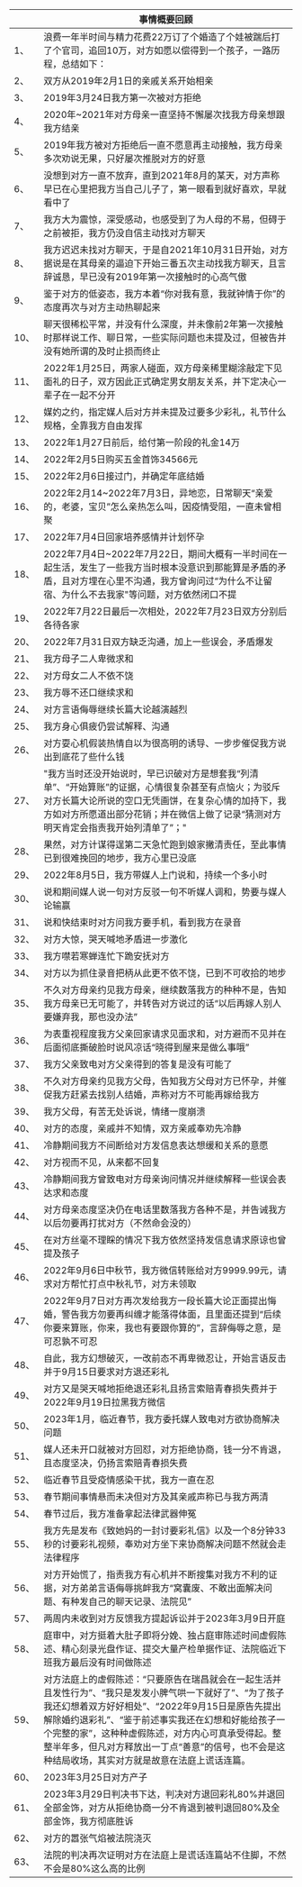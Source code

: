 |     | 事情概要回顾|
|-----|-------|
|1、|浪费一年半时间与精力花费22万订了个婚造了个娃被踹后打了个官司，追回10万，对方如愿以偿得到一个孩子，一路历程，总结如下：|
|2、|双方从2019年2月1日的亲戚关系开始相亲|
|3、|2019年3月24日我方第一次被对方拒绝|
|4、|2020年~2021年对方母亲一直坚持不懈屡次找我方母亲想跟我方结亲|
|5、|2019年我方被对方拒绝后一直不愿意再主动接触，我方母亲多次劝说无果，只好屡次推脱对方的好意|
|6、|没想到对方一直不放弃，直到2021年8月的某天，对方声称早已在心里把我方当自己儿子了，第一眼看到就好喜欢，早就看中了|
|7、|我方大为震惊，深受感动，也感受到了为人母的不易，但碍于之前被拒，我方仍没自信主动找对方聊天|
|8、|我方迟迟未找对方聊天，于是自2021年10月31日开始，对方据说是在其母亲的逼迫下开始三番五次主动找我方聊天，且言辞诚恳，早已没有2019年第一次接触时的心高气傲|
|9、|鉴于对方的低姿态，我方本着“你对我有意，我就钟情于你”的态度再次与对方主动热聊起来|
|10、|聊天很稀松平常，并没有什么深度，并未像前2年第一次接触时那样说工作、聊日常，一些实际问题也未提及过，但被告并没有她所谓的及时止损而终止|
|11、|2022年1月25日，两家人碰面，双方母亲稀里糊涂敲定下见面礼的日子，双方因此正式确定男女朋友关系，并下定决心一辈子在一起不分开|
|12、|媒妁之约，指定媒人后对方并未提及过要多少彩礼，礼节什么规格，全靠我方自由发挥|
|13、|2022年1月27日前后，给付第一阶段的礼金14万|
|14、|2022年2月5日购买五金首饰34566元|
|15、|2022年2月6日接过门，并确定年底结婚|
|16、|2022年2月14~2022年7月3日，异地恋，日常聊天“亲爱的，老婆，宝贝”怎么亲热怎么叫，因疫情受阻，一直未曾相聚|
|17、|2022年7月4日回家培养感情并计划怀孕|
|18、|2022年7月4日~2022年7月22日，期间大概有一半时间在一起生活，发生了一些我方当时根本没意识到那能算是矛盾的矛盾，且对方埋在心里不沟通，我方曾询问过“为什么不让留宿、为什么不去我家"等问题，对方依然闭口不提|
|19、|2022年7月22日最后一次相处，2022年7月23日双方分别后各待各家|
|20、|2022年7月31日双方缺乏沟通，加上一些误会，矛盾爆发|
|21、|我方母子二人卑微求和|
|22、|对方母女二人不依不饶|
|23、|我方辱不还口继续求和|
|24、|对方言语侮辱继续长篇大论越演越烈|
|25、|我方身心俱疲仍尝试解释、沟通|
|26、|对方耍心机假装热情自以为很高明的诱导、一步步催促我方说出到底花了些什么钱|
|27、|"我方当时还没开始说时，早已识破对方是想套我“列清单”、“开始算账”的证据，心情很复杂甚至有点恼火；为驳斥对方长篇大论所说的空口无凭画饼，在复杂心情的加持下，我方如对方所愿道出部分花销；并在微信上做了记录“猜测对方明天肯定会指责我开始列清单了”；"|
|28、|果然，对方计谋得逞第二天急忙跑到娘家撇清责任，至此事情已到很难挽回的地步，我方心里已没底|
|29、|2022年8月5日，我方带媒人上门说和，持续一个多小时|
|30、|说和期间媒人说一句对方反驳一句不听媒人调和，势要与媒人论输赢|
|31、|说和快结束时对方问我方要手机，看到我方在录音|
|32、|对方大惊，哭天喊地矛盾进一步激化|
|33、|我方噤若寒蝉连忙下跪安抚对方|
|34、|对方以为抓住录音把柄从此更不依不饶，已到不可收拾的地步|
|35、|不久对方母亲约见我方母亲，继续数落我方的种种不是，告知我方母亲已无可能了，并转告对方说过的话“以后再嫁人别人要嫌弃我，那也没办法”|
|36、|为表重视程度我方父亲回家请求见面求和，对方避而不见并在后面彻底撕破脸时说风凉话“晓得到屋来是做么事哦”|
|37、|我方父亲致电对方父亲得到的答复是没有可能了|
|38、|不久对方母亲约见我方父母，告知我方父母对方已怀孕，并催促我方赶紧去找别人结婚，声称对方不可能再嫁给我方|
|39、|我方父母，有苦无处诉说，情绪一度崩溃|
|40、|对方的态度，亲戚并不知情，双方亲戚奉劝先冷静|
|41、|冷静期间我方不间断给对方发信息表达想缓和关系的意愿|
|42、|对方视而不见，从来都不回复|
|43、|冷静期间我方曾致电对方母亲询问情况并继续解释一些误会表达求和态度|
|44、|对方母亲态度坚决仍在电话里数落我方各种不是，并告诫我方以后勿要再打扰对方（不然命会没的）|
|45、|在对方丝毫不理睬的情况下我方依然坚持发信息请求原谅也曾提及孩子|
|46、|2022年9月6日中秋节，我方微信转账给对方9999.99元，请求对方帮忙打点中秋礼节，对方未领取|
|47、|2022年9月7日对方再次发给我方一段长篇大论正面提出悔婚，警告我方勿要再纠缠才能落得体面，且里面还提到“后续你要来算账，你来，我也有要跟你算的”，言辞侮辱之意，是可忍孰不可忍|
|48、|自此，我方幻想破灭，一改前态不再卑微忍让，开始言语反击并于9月15日要求对方退还彩礼|
|49、|对方又是哭天喊地拒绝退还彩礼且扬言索赔青春损失费并于2022年9月19日拉黑我方微信|
|50、|2023年1月，临近春节，我方委托媒人致电对方欲协商解决问题|
|51、|媒人还未开口就被对方回怼，对方拒绝协商，钱一分不肯退，且态度坚决，仍扬言索赔青春损失费|
|52、|临近春节且受疫情感染干扰，我方一直在忍|
|53、|春节期间事情悬而未决但对方及其亲戚声称已与我方两清|
|54、|春节过后，我方准备拿起法律武器伸冤|
|55、|我方先是发布《致她妈的一封讨要彩礼信》以及一个8分钟33秒的讨要彩礼视频，奉劝对方坐下来协商解决问题不然就会走法律程序|
|56、|对方开始慌了，指责我方有心机并不断搜集对我方不利的证据，对方弟弟言语侮辱挑衅我方“窝囊废、不敢出面解决问题、有种发自己的聊天记录、法院见”|
|57、|两周内未收到对方反馈我方提起诉讼并于2023年3月9日开庭|
|58、|庭审中，对方挺着大肚子即将分娩、独占庭审陈述时间虚假陈述、精心刻录光盘作证、提交大量产检单据作证、法院临近下班我方最后没有时间做陈述|
|59、|对方法庭上的虚假陈述：“只要原告在瑞昌就会在一起生活并且发性行为”、“我只是发发小脾气哄一下就好了”、“为了孩子我还幻想着双方好好相处”、“2022年9月15日是原告先提出解除婚约退彩礼”、“鉴于前述事实我还在幻想和好能给孩子一个完整的家”，这种种虚假陈述，对方内心可真承受得起。整整半年多，但凡对方释放出一丁点“善意”的信号，也不会是这种结局收场，其实对方就是故意在法庭上谎话连篇。|
|60、|2023年3月25日对方产子|
|61、|2023年3月29日判决书下达，判决对方退回彩礼80%并退回全部金饰，对方从拒绝协商一分不肯退到被判退回80%及全部金饰，我方彻底胜诉|
|62、|对方的嚣张气焰被法院浇灭|
|63、|法院的判决再次证明对方在法庭上是谎话连篇站不住脚，不然不会是80%这么高的比例|
